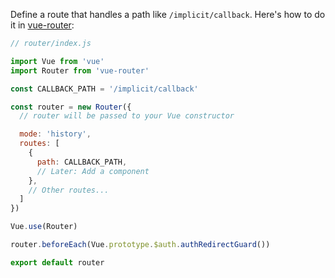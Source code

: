 Define a route that handles a path like `/implicit/callback`. Here's how to do it in [vue-router](https://router.vuejs.org/):


```javascript
// router/index.js

import Vue from 'vue'
import Router from 'vue-router'

const CALLBACK_PATH = '/implicit/callback'

const router = new Router({
  // router will be passed to your Vue constructor

  mode: 'history',
  routes: [
    {
      path: CALLBACK_PATH,
      // Later: Add a component
    },
    // Other routes...
  ]
})

Vue.use(Router)

router.beforeEach(Vue.prototype.$auth.authRedirectGuard())

export default router
```
